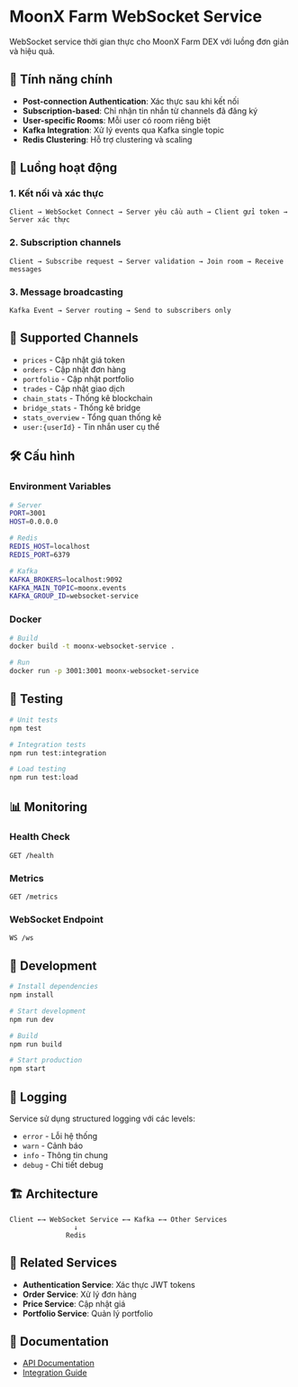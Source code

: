 # MoonX Farm WebSocket Service

WebSocket service thời gian thực cho MoonX Farm DEX với luồng đơn giản và hiệu quả.

## 🚀 Tính năng chính

- **Post-connection Authentication**: Xác thực sau khi kết nối
- **Subscription-based**: Chỉ nhận tin nhắn từ channels đã đăng ký
- **User-specific Rooms**: Mỗi user có room riêng biệt
- **Kafka Integration**: Xử lý events qua Kafka single topic
- **Redis Clustering**: Hỗ trợ clustering và scaling

## 🔄 Luồng hoạt động

### 1. Kết nối và xác thực
```
Client → WebSocket Connect → Server yêu cầu auth → Client gửi token → Server xác thực
```

### 2. Subscription channels
```
Client → Subscribe request → Server validation → Join room → Receive messages
```

### 3. Message broadcasting
```
Kafka Event → Server routing → Send to subscribers only
```

## 📡 Supported Channels

- `prices` - Cập nhật giá token
- `orders` - Cập nhật đơn hàng
- `portfolio` - Cập nhật portfolio
- `trades` - Cập nhật giao dịch
- `chain_stats` - Thống kê blockchain
- `bridge_stats` - Thống kê bridge
- `stats_overview` - Tổng quan thống kê
- `user:{userId}` - Tin nhắn user cụ thể

## 🛠️ Cấu hình

### Environment Variables
```bash
# Server
PORT=3001
HOST=0.0.0.0

# Redis
REDIS_HOST=localhost
REDIS_PORT=6379

# Kafka
KAFKA_BROKERS=localhost:9092
KAFKA_MAIN_TOPIC=moonx.events
KAFKA_GROUP_ID=websocket-service
```

### Docker
```bash
# Build
docker build -t moonx-websocket-service .

# Run
docker run -p 3001:3001 moonx-websocket-service
```

## 🧪 Testing

```bash
# Unit tests
npm test

# Integration tests
npm run test:integration

# Load testing
npm run test:load
```

## 📊 Monitoring

### Health Check
```
GET /health
```

### Metrics
```
GET /metrics
```

### WebSocket Endpoint
```
WS /ws
```

## 🔧 Development

```bash
# Install dependencies
npm install

# Start development
npm run dev

# Build
npm run build

# Start production
npm start
```

## 📝 Logging

Service sử dụng structured logging với các levels:
- `error` - Lỗi hệ thống
- `warn` - Cảnh báo
- `info` - Thông tin chung
- `debug` - Chi tiết debug

## 🏗️ Architecture

```
Client ←→ WebSocket Service ←→ Kafka ←→ Other Services
                ↓
              Redis
```

## 🔗 Related Services

- **Authentication Service**: Xác thực JWT tokens
- **Order Service**: Xử lý đơn hàng
- **Price Service**: Cập nhật giá
- **Portfolio Service**: Quản lý portfolio

## 📄 Documentation

- [API Documentation](./API.md)
- [Integration Guide](./INTEGRATION_GUIDE.md) 